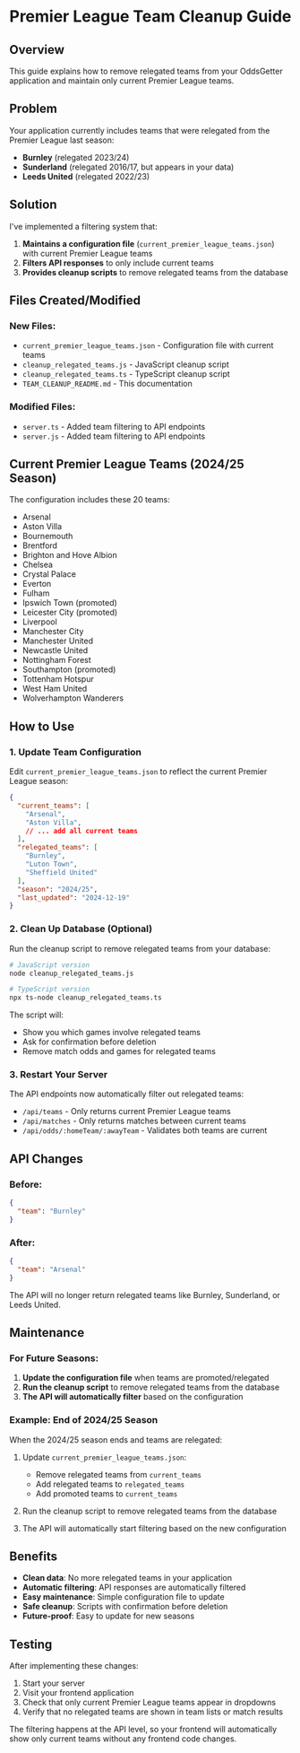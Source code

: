 # Premier League Team Cleanup Guide

## Overview

This guide explains how to remove relegated teams from your OddsGetter application and maintain only current Premier League teams.

## Problem

Your application currently includes teams that were relegated from the Premier League last season:
- **Burnley** (relegated 2023/24)
- **Sunderland** (relegated 2016/17, but appears in your data)
- **Leeds United** (relegated 2022/23)

## Solution

I've implemented a filtering system that:

1. **Maintains a configuration file** (`current_premier_league_teams.json`) with current Premier League teams
2. **Filters API responses** to only include current teams
3. **Provides cleanup scripts** to remove relegated teams from the database

## Files Created/Modified

### New Files:
- `current_premier_league_teams.json` - Configuration file with current teams
- `cleanup_relegated_teams.js` - JavaScript cleanup script
- `cleanup_relegated_teams.ts` - TypeScript cleanup script
- `TEAM_CLEANUP_README.md` - This documentation

### Modified Files:
- `server.ts` - Added team filtering to API endpoints
- `server.js` - Added team filtering to API endpoints

## Current Premier League Teams (2024/25 Season)

The configuration includes these 20 teams:
- Arsenal
- Aston Villa
- Bournemouth
- Brentford
- Brighton and Hove Albion
- Chelsea
- Crystal Palace
- Everton
- Fulham
- Ipswich Town (promoted)
- Leicester City (promoted)
- Liverpool
- Manchester City
- Manchester United
- Newcastle United
- Nottingham Forest
- Southampton (promoted)
- Tottenham Hotspur
- West Ham United
- Wolverhampton Wanderers

## How to Use

### 1. Update Team Configuration

Edit `current_premier_league_teams.json` to reflect the current Premier League season:

```json
{
  "current_teams": [
    "Arsenal",
    "Aston Villa",
    // ... add all current teams
  ],
  "relegated_teams": [
    "Burnley",
    "Luton Town", 
    "Sheffield United"
  ],
  "season": "2024/25",
  "last_updated": "2024-12-19"
}
```

### 2. Clean Up Database (Optional)

Run the cleanup script to remove relegated teams from your database:

```bash
# JavaScript version
node cleanup_relegated_teams.js

# TypeScript version
npx ts-node cleanup_relegated_teams.ts
```

The script will:
- Show you which games involve relegated teams
- Ask for confirmation before deletion
- Remove match odds and games for relegated teams

### 3. Restart Your Server

The API endpoints now automatically filter out relegated teams:

- `/api/teams` - Only returns current Premier League teams
- `/api/matches` - Only returns matches between current teams
- `/api/odds/:homeTeam/:awayTeam` - Validates both teams are current

## API Changes

### Before:
```json
{
  "team": "Burnley"
}
```

### After:
```json
{
  "team": "Arsenal"
}
```

The API will no longer return relegated teams like Burnley, Sunderland, or Leeds United.

## Maintenance

### For Future Seasons:

1. **Update the configuration file** when teams are promoted/relegated
2. **Run the cleanup script** to remove relegated teams from the database
3. **The API will automatically filter** based on the configuration

### Example: End of 2024/25 Season

When the 2024/25 season ends and teams are relegated:

1. Update `current_premier_league_teams.json`:
   - Remove relegated teams from `current_teams`
   - Add relegated teams to `relegated_teams`
   - Add promoted teams to `current_teams`

2. Run the cleanup script to remove relegated teams from the database

3. The API will automatically start filtering based on the new configuration

## Benefits

- **Clean data**: No more relegated teams in your application
- **Automatic filtering**: API responses are automatically filtered
- **Easy maintenance**: Simple configuration file to update
- **Safe cleanup**: Scripts with confirmation before deletion
- **Future-proof**: Easy to update for new seasons

## Testing

After implementing these changes:

1. Start your server
2. Visit your frontend application
3. Check that only current Premier League teams appear in dropdowns
4. Verify that no relegated teams are shown in team lists or match results

The filtering happens at the API level, so your frontend will automatically show only current teams without any frontend code changes. 